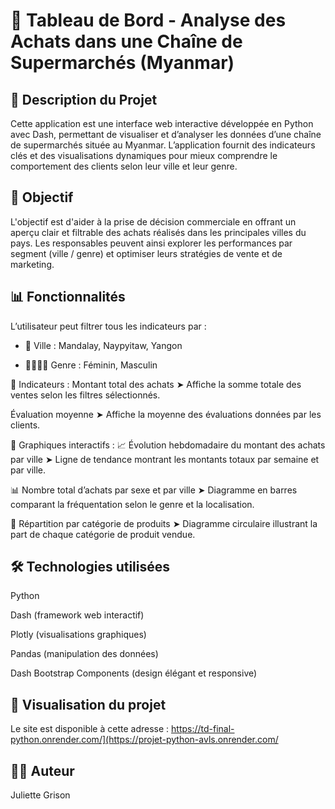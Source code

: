 # 🛒 Tableau de Bord - Analyse des Achats dans une Chaîne de Supermarchés (Myanmar)

## 📌 Description du Projet
Cette application est une interface web interactive développée en Python avec Dash, permettant de visualiser et d’analyser les données d’une chaîne de supermarchés située au Myanmar. L’application fournit des indicateurs clés et des visualisations dynamiques pour mieux comprendre le comportement des clients selon leur ville et leur genre.

## 🎯 Objectif
L'objectif est d'aider à la prise de décision commerciale en offrant un aperçu clair et filtrable des achats réalisés dans les principales villes du pays. Les responsables peuvent ainsi explorer les performances par segment (ville / genre) et optimiser leurs stratégies de vente et de marketing.

## 📊 Fonctionnalités
L’utilisateur peut filtrer tous les indicateurs par :

-  📍 Ville : Mandalay, Naypyitaw, Yangon

-  🙋‍♀️🙋‍♂️ Genre : Féminin, Masculin

🔹 Indicateurs :
Montant total des achats
➤ Affiche la somme totale des ventes selon les filtres sélectionnés.

Évaluation moyenne
➤ Affiche la moyenne des évaluations données par les clients.

🔹 Graphiques interactifs :
📈 Évolution hebdomadaire du montant des achats par ville
➤ Ligne de tendance montrant les montants totaux par semaine et par ville.

📊 Nombre total d’achats par sexe et par ville
➤ Diagramme en barres comparant la fréquentation selon le genre et la localisation.

🥧 Répartition par catégorie de produits
➤ Diagramme circulaire illustrant la part de chaque catégorie de produit vendue.

## 🛠️ Technologies utilisées
Python

Dash (framework web interactif)

Plotly (visualisations graphiques)

Pandas (manipulation des données)

Dash Bootstrap Components (design élégant et responsive)

## 🚀 Visualisation du projet
Le site est disponible à cette adresse : https://td-final-python.onrender.com/](https://projet-python-avls.onrender.com/

## 👩‍💻 Auteur
Juliette Grison
